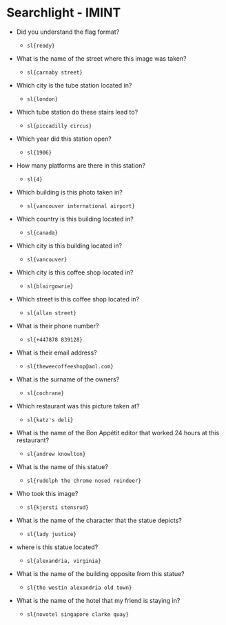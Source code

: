 # Searchlight - IMINT

- Did you understand the flag format?

	- `sl{ready}`

- What is the name of the street where this image was taken?

	- `sl{carnaby street}`

- Which city is the tube station located in?

	- `sl{london}`

- Which tube station do these stairs lead to?

	- `sl{piccadilly circus}`

- Which year did this station open?

	- `sl{1906}`

- How many platforms are there in this station?

	- `sl{4}`

- Which building is this photo taken in?

	- `sl{vancouver international airport}`

- Which country is this building located in?

	- `sl{canada}`

- Which city is this building located in?

	- `sl{vancouver}`

- Which city is this coffee shop located in?

	- `sl{blairgowrie}`

- Which street is this coffee shop located in?

	- `sl{allan street}`

- What is their phone number?

	- `sl{+447878 839128}`

- What is their email address?

	- `sl{theweecoffeeshop@aol.com}`

- What is the surname of the owners?

	- `sl{cochrane}`

- Which restaurant was this picture taken at?

	- `sl{katz's deli}`

- What is the name of the Bon Appétit editor that worked 24 hours at this restaurant?

	- `sl{andrew knowlton}`

- What is the name of this statue?

	- `sl{rudolph the chrome nosed reindeer}`

- Who took this image?

	- `sl{kjersti stensrud}`

- What is the name of the character that the statue depicts?

	- `sl{lady justice}`

- where is this statue located?

	- `sl{alexandria, virginia}`

- What is the name of the building opposite from this statue?

	- `sl{the westin alexandria old town}`

- What is the name of the hotel that my friend is staying in?

	- `sl{novotel singapore clarke quay}`



